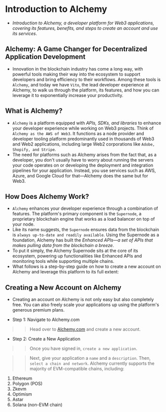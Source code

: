 # Introduction to Alchemy
- *Introduction to Alchemy, a developer platform for Web3 applications, covering its features, benefits, and steps to create an account and use its services*.

## Alchemy: A Game Changer for Decentralized Application Development
- Innovation in the blockchain industry has come a long way, with powerful tools making their way into the ecosystem to support developers and bring efficiency to their workflows. Among these tools is `Alchemy`, and today we have `Vito`, the lead developer experience at Alchemy, to walk us through the platform, its features, and how you can leverage it to exponentially increase your productivity.

## What is Alchemy?
- `Alchemy` is a platform equipped with *APIs, SDKs, and libraries* to enhance your developer experience while working on Web3 projects. Think of `Alchemy as the AWS of Web3`. It functions as a node provider and developer tooling platform predominantly used in thousands of Web3 and Web2 applications, including large Web2 corporations like `Adobe, Shopify, and Stripe`.
- The need for platforms such as Alchemy arises from the fact that, as a developer, you don't usually have to worry about running the servers your code operates on or developing the deployment and integration pipelines for your application. Instead, you use services such as AWS, Azure, and Google Cloud for that—Alchemy does the same but for Web3.

## How Does Alchemy Work?
- `Alchemy` enhances your developer experience through a combination of features. The platform's primary component is the `Supernode`, a proprietary blockchain engine that works as a load balancer on top of your node.
- Like its name suggests, the `Supernode` ensures data from the blockchain is `always up-to-date and readily available`. Using the Supernode as a foundation, Alchemy has built the *Enhanced APIs—a set of APIs that makes pulling data from the blockchain a breeze*.
- To put it simply, the Alchemy Supernode sits at the core of its ecosystem, powering up functionalities like Enhanced APIs and monitoring tools while supporting multiple chains.
- What follows is a step-by-step guide on how to create a new account on Alchemy and leverage this platform to its full extent:

## Creating a New Account on Alchemy
- Creating an account on Alchemy is not only easy but also completely free. You can also freely scale your applications up using the platform's generous premium plans.

- Step 1: Navigate to Alchemy.com

>> Head over to [Alchemy.com](https://alchemy.com/) and create a new account.

- Step 2: Create a New Application

>> Once you have signed in, `create a new application`.

>> Next, give your application a `name` and a `description`. Then, `select a chain and network`. Alchemy currently supports the majority of EVM-compatible chains, including:

1. Ethereum
2. Polygon (POS)
3. Zkevm
4. Optimism
5. Astar
6. Solana (non-EVM chain)

